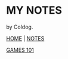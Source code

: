 # MY NOTES

by Coldog.

[HOME](https://coldog.pro/) | [NOTES](https://notes.coldog.pro/)

[GAMES 101](games101)
